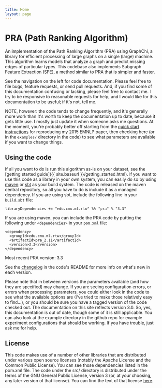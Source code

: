 ```yaml
---
title: Home
layout: page
---
```

# PRA (Path Ranking Algorithm)

An implementation of the Path Ranking Algorithm (PRA) using GraphChi, a library for efficient
processing of large graphs on a single (large) machine.  This algorithm learns models that analyze
a graph and predict missing edges of particular types.  This codebase also implements Subgraph
Feature Extraction (SFE), a method similar to PRA that is simpler and faster.

See the navigation on the left for code documentation.  Please feel free to file bugs, feature
requests, or send pull requests.  And, if you find some of this documentation confusing or
lacking, please feel free to contact me.  I try to be responsive to reasonable requests for help,
and I would like for this documentation to be useful; if it's not, tell me.

NOTE, however: the code tends to change frequently, and it's generally more work than it's worth to
keep the documentation up to date, because it gets little use.  I mostly just update it when
someone asks me questions.  At the moment, you're probably better off starting from the [quick
start instructions](http://rtw.ml.cmu.edu/emnlp2015_sfe/) for reproducing my 2015 EMNLP paper, then
checking here (or in the `examples/` directory in the code) to see what parameters are available if
you want to change things.

## Using the code

If all you want to do is run this algorithm as-is on your dataset, see the [getting started
guide]({{ site.baseurl }}/getting_started.html).  If you want to use this code as a library in your
own system, you can easily do so by using [maven](http://maven.apache.org/) or
[sbt](http://www.scala-sbt.org/) as your build system.  The code is released on the maven central
repository, so all you have to do is include it as a managed dependency.  If you are using sbt,
include the following line in your `build.sbt` file:

```
libraryDependencies += "edu.cmu.ml.rtw" %% "pra" % "3.3"
```

If you are using maven, you can include the PRA code by putting the following under
`<dependencies>` in your `pom.xml` file:

```
<dependency>
  <groupId>edu.cmu.ml.rtw</groupId>
  <artifactId>pra_2.11</artifactId>
  <version>3.3</version>
</dependency>
```

Most recent PRA version: 3.3

See the [changelog](https://github.com/matt-gardner/pra) in the code's README for more info on
what's new in each version.

Please note that in between versions the parameters available (and how they are specified) may
change.  If you are seeing configuration errors, or errors when processing parameters, you could
either look in the code to see what the available options are (I've tried to make those relatively
easy to find...), or you should be sure you have a tagged version of the code checked out.  The
documentation on this site reflects version 3.0.  So, yes, this documentation is out of date,
though some of it is still applicable.  You can also look at the example directory in the github
repo for example experiment configurations that should be working.  If you have trouble, just ask
me for help.

## License

This code makes use of a number of other libraries that are distributed under various open source
licenses (notably the Apache License and the Common Public License).  You can see those
dependencies listed in the pom.xml file.  The code under the src/ directory is distributed under
the terms of the GNU General Public License, version 3 (or, at your choosing, any later version of
that license).  You can find the text of that license
[here](http://www.gnu.org/licenses/gpl-3.0.txt).
